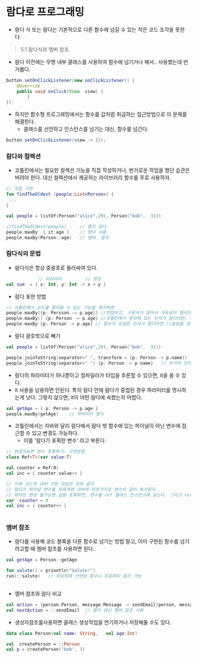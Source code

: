 # 람다로 프로그래밍
- 람다 식 또는 람다는 기본적으로 다른 함수에 넘길 수 있는 작은 코드 조각을 뜻한다.

>  5.1 람다식과 멤버 참조
- 람다 이전에는 무명 내부 클래스를 사용하여 함수에  넘기거나 해서.. 사용했는데 번거롭다.
```java
button.setOnClickListener(new onClickListener() {
    @Override
    public void onClick(View  view) {
        }
});
```
- 하지만 함수형 프로그래밍에서는 함수를 값처럼 취급하는 접근방법으로 이 문제를 해결한다.
    + 클래스를 선언하고 인스턴스를 넘기는 대신, 함수를  넘긴다. 
```java
button.setOnClickListener(view -> {});
```

### 람다와 컬렉션 
- 코틀린에서는 필요한 컬렉션 기능을 직접 작성하거나, 번거로운 작업을 했던 습관은 버려야 한다. 대신 컬렉션에서 제공하는 라이브러리 함수를 주로 사용하자.
```kotlin
// 직접 구현
fun findTheOldest (people:List<Person>) {
 ...
}

val people = listOf(Person("alice",29), Person("bob",  31))

//findTheOldest(people)     // 좋지 않다.
people.maxBy  { it.age }    // 람다 사용
people.maxBy(Person::age)   // 멤버  참조
```


### 람다식의 문법
- 람다식은 항상 중괄호로  둘러싸여 있다. 
```kotlin
            // 파라미터         // 본문
val sum  = { x: Int, y: Int -> x + y }
```
- 람다 표현 방법
```kotlin
// 코틀린에서 코드를 줄여쓸 수 있는 기능을 제거하면
people.maxBy({p: Persson -> p.age}) //번잡하고, 구분자가 많아서 가독성이 떨어진다.
people.maxBy() {p: Person -> p.age} //코틀린에서 맨뒤에 있는 인자가 람다라면, 람다를 괄호 밖으로 뺄 수 있다.
people.maxBy {p: Person -> p.age} // 함수의 유일한 인자가 람다라면 ()괄호를 생략해도 된다.
```
- 람다 괄호밖으로 빼기
```kotlin
val people = listOf(Person("alice",29), Person("bob",  31))

people.joinToString(separator=" ", transform = {p: Person -> p.name})   // default
people.joinToString(separator=" ") {p: Person -> p.name}   // 마지막 인자는 밖으로 뺄 수 있다. - 관습
```
- 람다의 파라미터가 하나뿐이고   컴파일러가 타입을  추론할 수 있으면, it을 쓸 수 있다.
- it 사용을 남용하면 안된다. 특히 람다 안에 람다가 중첩된 경우 파라미터를 명시하는게 낫다. 그렇지 않으면, it이 어떤 람다에 속했는지 어렵다.
```kotlin
val getAge = { p: Person -> p.age }
people.maxBy(getAge)    // 파라미터 명시
```

- 코틀린에서는 자바와 달리 람다에서 람다 밖 함수에 있는 파이널이 아닌 변수에 접근할 수 있고 변경도 가능하다.
    + 이를 '람다가 포획한 변수' 라고 부른다.
```kotlin
// 변경가능한 변수 포획하기: 구현방법
class Ref<T>(var value:T)

val counter = Ref(0)
val inc = { counter.value++ }

// 아래 코드의 내부 구현 모습은 위와 같다.
// 람다가 파이널 변수를 포획하면 자바와 마찬가지로 변수의 값이 복사된다. 
// 하지만 변경 불가능한 값을 포획하면, 변수를 ref 클래스 인스턴스에 넣는다. 그리고 ref 인스턴스에 대한 참조를 final로 만든다.
var  counter = 0
val inc = { counter++ }
   
```    

### 멤버 참조
- 람다를 사용해 코드 블록을 다른 함수로 넘기는 방법 말고, 이미 구현된 함수를 넘기려고할 때 멤버 참조를 사용하면 된다.
```kotlin
val getAge = Person::getAge 

fun salute() = prinntln("Salute!")
run(::salute)   // 최상위에 선언된 함수나 프로퍼티 참조 가능
  
```    
- 멤버 참조와 람다 비교
```kotlin
val action = {person:Person, message:Message -> sendEmail(person, message)}// 이 람다는 sendEmail에 작업을 위임한다.
val nextAction = ::sendEmail  // 람다 대신 멤버 참조 사용 
```

- 생성자참조를사용하면 클래스 생성작업을 연기하거나 저장해둘 수도 있다.
```kotlin
data class Person(val name: String,   val age:Int)

val  createPerson = ::Person
val p = createPerson("bob", 3) 
```
